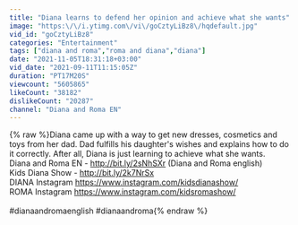 ```yaml
---
title: "Diana learns to defend her opinion and achieve what she wants"
image: "https:\/\/i.ytimg.com\/vi\/goCztyLiBz8\/hqdefault.jpg"
vid_id: "goCztyLiBz8"
categories: "Entertainment"
tags: ["diana and roma","roma and diana","diana"]
date: "2021-11-05T18:31:18+03:00"
vid_date: "2021-09-11T11:15:05Z"
duration: "PT17M20S"
viewcount: "5605865"
likeCount: "38182"
dislikeCount: "20287"
channel: "Diana and Roma EN"
---
```

{% raw %}Diana came up with a way to get new dresses, cosmetics and toys from her dad. Dad fulfills his daughter's wishes and explains how to do it correctly. After all, Diana is just learning to achieve what she wants.<br />Diana and Roma EN - <a rel="nofollow" target="blank" href="http://bit.ly/2sNhSXr">http://bit.ly/2sNhSXr</a> (Diana and Roma english)<br />Kids Diana Show - <a rel="nofollow" target="blank" href="http://bit.ly/2k7NrSx">http://bit.ly/2k7NrSx</a><br />DIANA Instagram <a rel="nofollow" target="blank" href="https://www.instagram.com/kidsdianashow/">https://www.instagram.com/kidsdianashow/</a><br />ROMA Instagram <a rel="nofollow" target="blank" href="https://www.instagram.com/kidsromashow/">https://www.instagram.com/kidsromashow/</a><br /><br />#dianaandromaenglish #dianaandroma{% endraw %}
